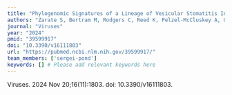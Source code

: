 ```yaml
---
title: "Phylogenomic Signatures of a Lineage of Vesicular Stomatitis Indiana Virus Circulating During the 2019-2020 Epidemic in the United States"
authors: "Zarate S, Bertram M, Rodgers C, Reed K, Pelzel-McCluskey A, Gomez-Romero N, Rodriguez LL, Mayo C, Mire C, Pond SLK, Velazquez-Salinas L."
journal: "Viruses"
year: "2024"
pmid: "39599917"
doi: "10.3390/v16111803"
url: "https://pubmed.ncbi.nlm.nih.gov/39599917/"
team_members: ['sergei-pond']
keywords: [] # Please add relevant keywords here
---
```

Viruses. 2024 Nov 20;16(11):1803. doi: 10.3390/v16111803.
